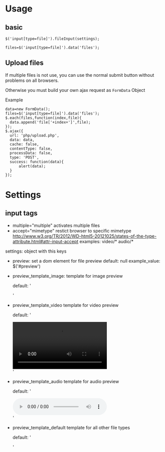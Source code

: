 Usage
=====

basic
-----

    $('input[type=file]').fileInput(settings);

    files=$('input[type=file]').data('files');

Upload files
------------

If multiple files is not use, you can use the normal submit button without problems on all browsers.

Otherwise you must build your own ajax request as `FormData` Object

Example

    data=new FormData();
    files=$('input[type=file]').data('files');
    $.each(files,function(index,file){
      data.append('file['+index+']',file);
    });
    $.ajax({
      url: 'php/upload.php',
      data: data,
      cache: false,
      contentType: false,
      processData: false,
      type: 'POST',
      success: function(data){
          alert(data);
      }
    });


Settings
========

input tags
----------

* multiple="multiple"
  activates multiple files
* accept="mimetype"
  restict browser to specific mimetype
  http://www.w3.org/TR/2012/WD-html5-20121025/states-of-the-type-attribute.html#attr-input-accept
  examples:
    video/*
    audio/*

settings: object with this keys

* preview:
  set a dom element for file preview
  default: null
  example_value: $('#preview')

* preview_template_image:
  template for image preview

  default: '<div class="col-md-2 col-sm-3 col-xs-4 img-thumbnail fileInput_preview_item"><div class="fileInput_preview_remove"><span class="glyphicon glyphicon-remove"></span></div><img class="fileInput_preview_img" alt="" src="" /></div>'

* preview_template_video
  template for video preview

  default:  '<div class="col-md-4 col-sm-6 col-xs-12 img-thumbnail fileInput_preview_item"><div class="fileInput_preview_remove"><span class="glyphicon glyphicon-remove"></span></div><video controls="controls" class="fileInput_preview_video" alt="" src="" /></div>'

* preview_template_audio
  template for audio preview

  default: '<div class="col-md-4 col-sm-6 col-xs-12 img-thumbnail fileInput_preview_item"><div class="fileInput_preview_remove"><span class="glyphicon glyphicon-remove"></span></div><audio controls="controls" class="fileInput_preview_audio" alt="" src="" /></div>'

* preview_template_default
  template for all other file types

  default: '<div class="col-md-2 col-sm-3 col-xs-4 img-thumbnail fileInput_preview_item"><div class="fileInput_preview_remove"><span class="glyphicon glyphicon-remove"></span></div><span class="fileInput_preview_filename"></span></div>'
